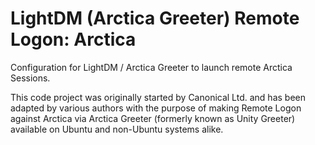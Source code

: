 # LightDM (Arctica Greeter) Remote Logon: Arctica #

Configuration for LightDM / Arctica Greeter to launch remote Arctica Sessions.

This code project was originally started by Canonical Ltd. and has been
adapted by various authors with the purpose of making Remote Logon
against Arctica via Arctica Greeter (formerly known as Unity Greeter)
available on Ubuntu and non-Ubuntu systems alike.
